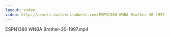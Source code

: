 ```yaml
---
layout: video
video: http://assets.switzerlandwest.com/ESPN1380 WNBA Brother-30-1997.mp4
---
```

ESPN1380 WNBA Brother-30-1997.mp4
